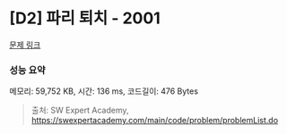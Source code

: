 # [D2] 파리 퇴치 - 2001 

[문제 링크](https://swexpertacademy.com/main/code/problem/problemDetail.do?contestProbId=AV5PzOCKAigDFAUq) 

### 성능 요약

메모리: 59,752 KB, 시간: 136 ms, 코드길이: 476 Bytes



> 출처: SW Expert Academy, https://swexpertacademy.com/main/code/problem/problemList.do